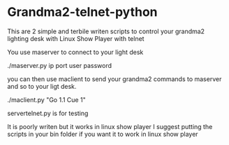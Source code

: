 # Grandma2-telnet-python

This are 2 simple and terbile writen scripts to control your grandma2 lighting desk with Linux Show Player with telnet

You use maserver to connect to your light desk

./maserver.py ip port user password

you can then use maclient to send your grandma2 commands to maserver and so to your ligt desk.

./maclient.py "Go 1.1 Cue 1"

servertelnet.py is for testing

It is poorly writen but it works in linux show player
I suggest putting the scripts in your bin folder if you want it to work in linux show player
